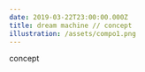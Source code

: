 ```yaml
---
date: 2019-03-22T23:00:00.000Z
title: dream machine // concept
illustration: /assets/compo1.png
---
```

concept
